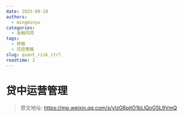```yaml
---
date: 2025-09-18
authors:
  - mingminyu
categories:
  - 金融风控
tags:
  - 转载
  - 风控策略
slug: quant_risk_ctrl
readtime: 2
---
```


# 贷中运营管理

> 原文地址: https://mp.weixin.qq.com/s/ylzG6pjtO1bLlQoG5L9VmQ

